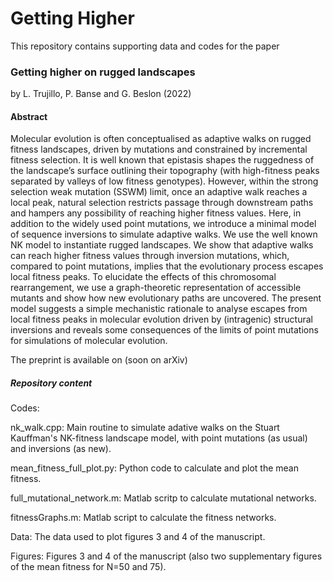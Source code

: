 # Getting Higher

This repository contains supporting data and codes for the paper

### Getting higher on rugged landscapes
by L. Trujillo, P. Banse and G. Beslon (2022)

#### Abstract
Molecular evolution is often conceptualised as adaptive walks on rugged fitness
landscapes, driven by mutations and constrained by incremental fitness selection. It is
well known that epistasis shapes the ruggedness of the landscape’s surface outlining
their topography (with high-fitness peaks separated by valleys of low fitness genotypes).
However, within the strong selection weak mutation (SSWM) limit, once an adaptive
walk reaches a local peak, natural selection restricts passage through downstream paths
and hampers any possibility of reaching higher fitness values. Here, in addition to the
widely used point mutations, we introduce a minimal model of sequence inversions to
simulate adaptive walks. We use the well known NK model to instantiate rugged
landscapes. We show that adaptive walks can reach higher fitness values through
inversion mutations, which, compared to point mutations, implies that the evolutionary
process escapes local fitness peaks. To elucidate the effects of this chromosomal
rearrangement, we use a graph-theoretic representation of accessible mutants and show
how new evolutionary paths are uncovered. The present model suggests a simple
mechanistic rationale to analyse escapes from local fitness peaks in molecular evolution
driven by (intragenic) structural inversions and reveals some consequences of the limits
of point mutations for simulations of molecular evolution.

The preprint is available on (soon on arXiv)

##### Repository content
Codes:

nk_walk.cpp: Main routine to simulate adative walks on the Stuart Kauffman's NK-fitness landscape model, with point mutations (as usual) and inversions (as new).

mean_fitness_full_plot.py: Python code to calculate and plot the mean fitness.

full_mutational_network.m: Matlab scritp to calculate mutational networks.

fitnessGraphs.m: Matlab script to calculate the fitness networks.

Data: The data used to plot figures 3 and 4 of the manuscript. 

Figures: Figures 3 and 4 of the manuscript (also two supplementary figures of the mean fitness for N=50 and 75). 






